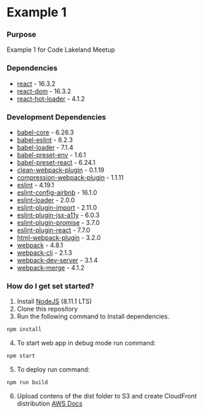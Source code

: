 # Example 1 #

### Purpose ###

Example 1 for Code Lakeland Meetup

### Dependencies ###

* [react](https://reactjs.org/) - 16.3.2
* [react-dom](https://reactjs.org/) - 16.3.2
* [react-hot-loader](https://github.com/gaearon/react-hot-loader) - 4.1.2

### Development Dependencies ###

* [babel-core](https://github.com/babel/babel/tree/master/packages/babel-core) - 6.26.3
* [babel-eslint](https://github.com/babel/babel-eslint) - 8.2.3
* [babel-loader](https://github.com/babel/babel-loader) - 7.1.4
* [babel-preset-env](https://github.com/babel/babel-preset-env) - 1.6.1
* [babel-preset-react](https://www.npmjs.com/package/babel-preset-react) - 6.24.1
* [clean-webpack-plugin](https://github.com/johnagan/clean-webpack-plugin) - 0.1.19
* [compression-webpack-plugin](https://github.com/webpack-contrib/compression-webpack-plugin) - 1.1.11
* [eslint](https://eslint.org/) - 4.19.1
* [eslint-config-airbnb](https://www.npmjs.com/package/eslint-config-airbnb) - 16.1.0
* [eslint-loader](https://github.com/webpack-contrib/eslint-loader) - 2.0.0
* [eslint-plugin-import](https://www.npmjs.com/package/eslint-plugin-import) - 2.11.0
* [eslint-plugin-jsx-a11y](https://github.com/evcohen/eslint-plugin-jsx-a11y) - 6.0.3
* [eslint-plugin-promise](https://github.com/xjamundx/eslint-plugin-promise) - 3.7.0
* [eslint-plugin-react](https://github.com/yannickcr/eslint-plugin-react) - 7.7.0
* [html-webpack-plugin](https://github.com/jantimon/html-webpack-plugin) - 3.2.0
* [webpack](https://webpack.js.org/) - 4.8.1
* [webpack-cli](https://webpack.js.org/api/cli/) - 2.1.3
* [webpack-dev-server](https://github.com/webpack/webpack-dev-server) - 3.1.4
* [webpack-merge](https://github.com/survivejs/webpack-merge) - 4.1.2

### How do I get set started? ###

1. Install [NodeJS](https://nodejs.org/en/) (8.11.1 LTS)
2. Clone this repository
3. Run the following command to Install dependencies. 
```sh
npm install
```
4. To start web app in debug mode run command: 
```sh
npm start
```
5. To deploy run command: 
```sh
npm run build
```
6. Upload contens of the dist folder to S3 and create CloudFront distribution [AWS Docs](https://aws.amazon.com/blogs/mobile/deploy-a-react-app-to-s3-and-cloudfront-with-aws-mobile-hub/)